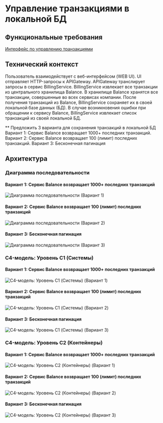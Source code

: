 # Управление транзакциями в локальной БД

## Функциональные требования

[Интерфейс по управлению транзакциями](https://example.com/issue/тут_ваш_номер_задачи)

## Технический контекст

Пользователь взаимодействует с веб-интерфейсом (WEB UI). UI отправляет HTTP-запросы к APIGateway. APIGateway транслирует запросы в сервис BillingService. BillingService извлекает все транзакции из центрального хранилища Balance. В хранилище Balance хранятся все транзакции, совершенные во всех сервисах компании. После получения транзакций из Balance, BillingService сохраняет их в своей локальной базе данных (БД). В случае возникновения ошибки при обращении к сервису Balance, BillingService извлекает список транзакций из своей локальной БД.

** Предложить 3 варианта для сохранения транзакций в локальной БД
   Вариант 1: Сервис Balance возвращает 1000+ последних транзакций.
   Вариант 2: Сервис Balance возвращает 100 (лимит) последних транзакций.
   Вариант 3: Бесконечная пагинация 

## Архитектура

### Диаграмма последовательности

#### Вариант 1: Сервис Balance возвращает 1000+ последних транзакций

![Диаграмма последовательности (Вариант 1)](./sequence_diagram_variant1.png)

#### Вариант 2: Сервис Balance возвращает 100 (лимит) последних транзакций

![Диаграмма последовательности (Вариант 2)](./sequence_diagram_variant2.png)

#### Вариант 3: Бесконечная пагинация

![Диаграмма последовательности (Вариант 3)](./sequence_diagram_variant3.png)

### C4-модель: Уровень C1 (Системы)

#### Вариант 1: Сервис Balance возвращает 1000+ последних транзакций

![C4-модель: Уровень C1 (Системы) (Вариант 1)](./context_diagram_variant1.png)

#### Вариант 2: Сервис Balance возвращает 100 (лимит) последних транзакций

![C4-модель: Уровень C1 (Системы) (Вариант 2)](./context_diagram_variant2.png)

#### Вариант 3: Бесконечная пагинация

![C4-модель: Уровень C1 (Системы) (Вариант 3)](./context_diagram_variant3.png)

### C4-модель: Уровень C2 (Контейнеры)

#### Вариант 1: Сервис Balance возвращает 1000+ последних транзакций

![C4-модель: Уровень C2 (Контейнеры) (Вариант 1)](./container_diagram_variant1.png)

#### Вариант 2: Сервис Balance возвращает 100 (лимит) последних транзакций

![C4-модель: Уровень C2 (Контейнеры) (Вариант 2)](./container_diagram_variant2.png)

#### Вариант 3: Бесконечная пагинация

![C4-модель: Уровень C2 (Контейнеры) (Вариант 3)](./container_diagram_variant3.png)
